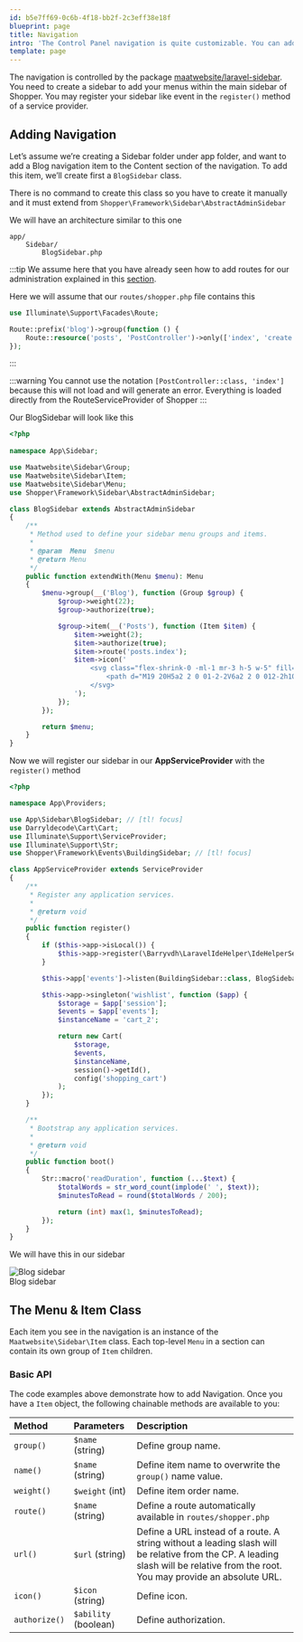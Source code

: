 ```yaml
---
id: b5e7ff69-0c6b-4f18-bb2f-2c3eff38e18f
blueprint: page
title: Navigation
intro: 'The Control Panel navigation is quite customizable. You can add your own sections, pages, and subpages, as well as remove and modify existing ones.'
template: page
---
```

The navigation is controlled by the package [maatwebsite/laravel-sidebar](https://github.com/SpartnerNL/Laravel-Sidebar). You need to create a sidebar to add your menus within the main sidebar of Shopper. You may register your sidebar like event in the `register()` method of a service provider.

## Adding Navigation

Let’s assume we’re creating a Sidebar folder under app folder, and want to add a Blog navigation item to the Content section of the navigation. To add this item, we’ll create first a `BlogSidebar` class.

There is no command to create this class so you have to create it manually and it must extend from `Shopper\Framework\Sidebar\AbstractAdminSidebar`

We will have an architecture similar to this one

``` files theme:serendipity-light
app/
    Sidebar/
        BlogSidebar.php
```

:::tip
We assume here that you have already seen how to add routes for our administration explained in this [section](/extending/control-panel#adding-control-panel-routes).

Here we will assume that our `routes/shopper.php` file contains this

```php
use Illuminate\Support\Facades\Route;

Route::prefix('blog')->group(function () {
    Route::resource('posts', 'PostController')->only(['index', 'create', 'edit']);
});

```
:::

:::warning
You cannot use the notation `[PostController::class, 'index']` because this will not load and will generate an error. Everything is loaded directly from the RouteServiceProvider of Shopper
:::

Our BlogSidebar will look like this

```php
<?php
  
namespace App\Sidebar;

use Maatwebsite\Sidebar\Group;
use Maatwebsite\Sidebar\Item;
use Maatwebsite\Sidebar\Menu;
use Shopper\Framework\Sidebar\AbstractAdminSidebar;

class BlogSidebar extends AbstractAdminSidebar
{
    /**
     * Method used to define your sidebar menu groups and items.
     *
     * @param  Menu  $menu
     * @return Menu
     */
    public function extendWith(Menu $menu): Menu
    {
        $menu->group(__('Blog'), function (Group $group) {
            $group->weight(22);
            $group->authorize(true);

            $group->item(__('Posts'), function (Item $item) {
                $item->weight(2);
                $item->authorize(true);
                $item->route('posts.index');
                $item->icon('
                    <svg class="flex-shrink-0 -ml-1 mr-3 h-5 w-5" fill="none" stroke-linecap="round" stroke-linejoin="round" stroke-width="2" viewBox="0 0 24 24" stroke="currentColor">
                        <path d="M19 20H5a2 2 0 01-2-2V6a2 2 0 012-2h10a2 2 0 012 2v1m2 13a2 2 0 01-2-2V7m2 13a2 2 0 002-2V9a2 2 0 00-2-2h-2m-4-3H9M7 16h6M7 8h6v4H7V8z"/>
                    </svg>
                ');
            });
        });

        return $menu;
    }
}
```

Now we will register our sidebar in our **AppServiceProvider** with the `register()` method

```php
<?php

namespace App\Providers;

use App\Sidebar\BlogSidebar; // [tl! focus]
use Darryldecode\Cart\Cart;
use Illuminate\Support\ServiceProvider;
use Illuminate\Support\Str;
use Shopper\Framework\Events\BuildingSidebar; // [tl! focus]

class AppServiceProvider extends ServiceProvider
{
    /**
     * Register any application services.
     *
     * @return void
     */
    public function register()
    {
        if ($this->app->isLocal()) {
            $this->app->register(\Barryvdh\LaravelIdeHelper\IdeHelperServiceProvider::class);
        }

        $this->app['events']->listen(BuildingSidebar::class, BlogSidebar::class); // [tl! focus]

        $this->app->singleton('wishlist', function ($app) {
            $storage = $app['session'];
            $events = $app['events'];
            $instanceName = 'cart_2';

            return new Cart(
                $storage,
                $events,
                $instanceName,
                session()->getId(),
                config('shopping_cart')
            );
        });
    }

    /**
     * Bootstrap any application services.
     *
     * @return void
     */
    public function boot()
    {
        Str::macro('readDuration', function (...$text) {
            $totalWords = str_word_count(implode(' ', $text));
            $minutesToRead = round($totalWords / 200);

            return (int) max(1, $minutesToRead);
        });
    }
}
```
We will have this in our sidebar

<div class="screenshot">
    <img src="/img/sidebar-screen.png" alt="Blog sidebar">
    <div class="caption">Blog sidebar</div>
</div>

## The Menu & Item Class

Each item you see in the navigation is an instance of the `Maatwebsite\Sidebar\Item` class. Each top-level `Menu` in a section can contain its own group of `Item` children.

### Basic API

The code examples above demonstrate how to add Navigation. Once you have a `Item` object, the following chainable methods are available to you:

| Method | Parameters | Description |
| :--- | :--- | :--- |
| `group()` | `$name` (string) | Define group name. |
| `name()` | `$name` (string) | Define item name to overwrite the `group()` name value. |
| `weight()` | `$weight` (int) | Define item order name. |
| `route()` | `$name` (string) | Define a route automatically available in `routes/shopper.php` |
| `url()` | `$url` (string) | Define a URL instead of a route. A string without a leading slash will be relative from the CP. A leading slash will be relative from the root. You may provide an absolute URL. |
| `icon()` | `$icon` (string) | Define icon. |
| `authorize()` | `$ability` (boolean) | Define authorization. |